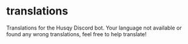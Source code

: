 # translations
Translations for the Husqy Discord bot. Your language not available or found any wrong translations, feel free to help translate!
